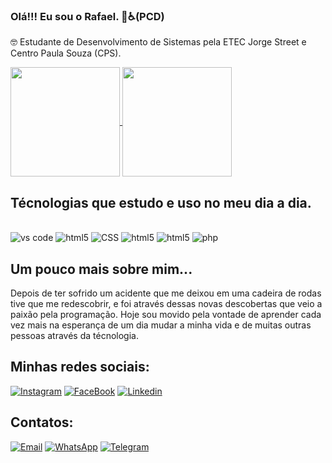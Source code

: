 ### Olá!!! Eu sou o Rafael. 👋♿(PCD)
🤓 Estudante de Desenvolvimento de Sistemas pela ETEC Jorge Street e Centro Paula Souza (CPS).

<a href="https://github.com/RafaelOliverSan/github-readme-stats">
  <img height=175 align="center" src="https://github-readme-stats.vercel.app/api?username=RafaelOliverSan&theme=radical" />
</a>
<a href="https://github.com/RafaelOliverSan/convoychat">
  <img height=175 align="center" src="https://github-readme-stats.vercel.app/api/top-langs?username=RafaelOliverSan&layout=compact&langs_count=8&card_width=320&theme=radical" />
</a>


## Técnologias que estudo e uso no meu dia a dia.

<div style= "display: inline_block"><br/e>
 <img alingn="center" alt="vs code" src="https://img.shields.io/badge/Visual_Studio-5C2D91?style=for-the-badge&logo=visual%20studio&logoColor=white">
 <img alingn="center" alt="html5" src="https://img.shields.io/badge/HTML5-E34F26?style=for-the-badge&logo=html5&logoColor=white">
 <img alingn="center" alt="CSS" src="https://img.shields.io/badge/CSS3-1572B6?style=for-the-badge&logo=css3&logoColor=white">
 <img alingn="center" alt="html5" src="https://img.shields.io/badge/Java-ED8B00?style=for-the-badge&logo=openjdk&logoColor=white">
 <img alingn="center" alt="html5" src="https://img.shields.io/badge/JavaScript-F7DF1E?style=for-the-badge&logo=javascript&logoColor=black">
  <img alingn="center" alt="php" src="https://img.shields.io/badge/PHP-777BB4?style=for-the-badge&logo=php&logoColor=white">

## Um pouco mais sobre mim...

Depois de ter sofrido um acidente que me deixou em uma cadeira de rodas tive que me redescobrir, e foi através dessas novas descobertas que veio a paixão pela programação. Hoje sou movido pela vontade de aprender cada vez mais na esperança de um dia mudar a minha vida e de muitas outras pessoas através da técnologia.<br/>

## Minhas redes sociais:

[![Instagram](https://img.shields.io/badge/Instagram-E4405F?style=for-the-badge&logo=instagram&logoColor=white)](https://www.instagram.com/rafaeloliversan/)
[![FaceBook](https://img.shields.io/badge/Facebook-1877F2?style=for-the-badge&logo=facebook&logoColor=white)](https://www.facebook.com/RafaOliversan/)
[![Linkedin](https://img.shields.io/badge/LinkedIn-0077B5?style=for-the-badge&logo=linkedin&logoColor=white)](https://www.linkedin.com/in/rafael-oliveira-do-santos-11aa08287/)

## Contatos:
[![Email](https://img.shields.io/badge/Gmail-D14836?style=for-the-badge&logo=gmail&logoColor=white)](mailto:rafael.oliversan2@gmail.com)
[![WhatsApp](https://img.shields.io/badge/WhatsApp-25D366?style=for-the-badge&logo=whatsapp&logoColor=white)](https://wa.me/qr/NV4GDE6DPWIOB1 )
[![Telegram](https://img.shields.io/badge/Telegram-2CA5E0?style=for-the-badge&logo=telegram&logoColor=white)](https://t.me/+5511962564106 )


